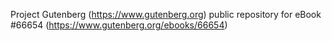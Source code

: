 Project Gutenberg (https://www.gutenberg.org) public repository for
eBook #66654 (https://www.gutenberg.org/ebooks/66654)
